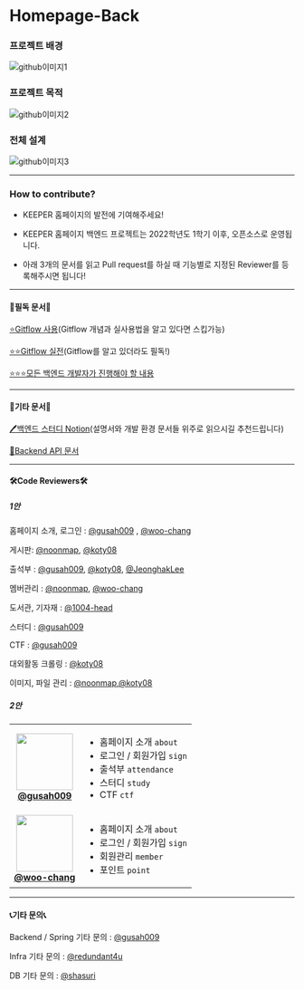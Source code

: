 # Homepage-Back

### 프로젝트 배경

![github이미지1](https://user-images.githubusercontent.com/26597702/148182283-1031d562-db6b-48b5-862c-608f6ad1dbb9.png)

### 프로젝트 목적

![github이미지2](https://user-images.githubusercontent.com/26597702/148182288-72db143f-3dff-42a3-a17a-c6a08e63ecca.png)

### 전체 설계

![github이미지3](https://user-images.githubusercontent.com/26597702/148182291-302667d1-9098-40c5-b56c-77facf2bb7e9.png)

---

### How to contribute?

- KEEPER 홈페이지의 발전에 기여해주세요!
- KEEPER 홈페이지 백엔드 프로젝트는 2022학년도 1학기 이후, 오픈소스로 운영됩니다.

- 아래 3개의 문서를 읽고 Pull request를 하실 때 기능별로 지정된 Reviewer를 등록해주시면 됩니다!

---

#### 🔆필독 문서🔆

[⭐Gitflow 사용](https://www.notion.so/git-8fb3cd83a65d493fa1389b8b682eb0b7)(Gitflow 개념과 실사용법을 알고 있다면 스킵가능)

[⭐⭐Gitflow 실전](https://www.notion.so/git-c4952f4ea1b546c6b973b34367cbe272)(Gitflow를 알고 있더라도 필독!)

[⭐⭐⭐모든 백엔드 개발자가 진행해야 할 내용](https://www.notion.so/921c1d8f25d940a594c686b7cf65b821)

---

#### 📖기타 문서📖

[🖊️백엔드 스터디 Notion](https://www.notion.so/Back-End-2341841440a149e78cf26c61e3e4bf26)(설명서와 개발 환경 문서들 위주로 읽으시길 추천드립니다)

[📄Backend API 문서](http://13.209.6.87/docs/keeper.html)

---

#### 🛠️Code Reviewers🛠️

##### 1안

홈페이지 소개, 로그인 : [@gusah009](https://www.github.com/gusah009) , [@woo-chang](https://github.com/woo-chang)

게시판: [@noonmap](https://github.com/noonmap), [@koty08](https://github.com/koty08)

출석부 : [@gusah009](https://www.github.com/gusah009), [@koty08](https://github.com/koty08), [@JeonghakLee](https://github.com/JeonghakLee)

멤버관리 : [@noonmap](https://github.com/noonmap), [@woo-chang](https://github.com/woo-chang)

도서관, 기자재 : [@1004-head](https://github.com/1004-head)

스터디 : [@gusah009](https://www.github.com/gusah009)

CTF : [@gusah009](https://www.github.com/gusah009)

대외활동 크롤링 : [@koty08](https://github.com/koty08)

이미지, 파일 관리 : [@noonmap](https://github.com/noonmap),[@koty08](https://github.com/koty08)

##### 2안

<table>
  <tr>
    <td align="center">
      <a href="https://www.github.com/gusah009">
        <img src="https://github.com/gusah009.png" width="100px;" alt=""/>
        <br/><b>@gusah009</b>
      </a>
    </td>
    <td>
      <ul>
        <li>홈페이지 소개 <code>about</code></li>
        <li>로그인 / 회원가입 <code>sign</code></li>
        <li>출석부 <code>attendance</code></li>
        <li>스터디 <code>study</code></li>
        <li>CTF <code>ctf</code></li>
      </ul>
    </td>
  </tr>

  <tr>
    <td align="center">
      <a href="https://www.github.com/woo-chang">
        <img src="https://github.com/woo-chang.png" width="100px;" alt=""/>
        <br/><b>@woo-chang</b>
      </a>
    </td>
    <td>
      <ul>
        <li>홈페이지 소개 <code>about</code></li>
        <li>로그인 / 회원가입 <code>sign</code></li>
        <li>회원관리 <code>member</code></li>
        <li>포인트 <code>point</code></li>
      </ul>
    </td>
  </tr>
<table>

---

#### 📞기타 문의📞

Backend / Spring 기타 문의 : [@gusah009](https://www.github.com/gusah009)

Infra 기타 문의 : [@redundant4u](https://github.com/redundant4u)

DB 기타 문의 : [@shasuri](https://github.com/shasuri)

